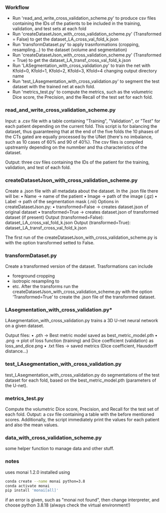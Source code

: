 ### Workflow
- Run 'read_and_write_cross_validation_scheme.py' to produce csv files containing the IDs of the patients to be included in the training, validation, and test sets at each fold
- Run 'createDatasetJson_with_cross_validation_scheme.py' (Transformed = False) to get the dataset_LA_cross_val_fold_k.json
- Run 'transformDataset.py' to apply trasnformations (cropping, resampling...) to the dataset (volume and segmentation)
- Run 'createDatasetJson_with_cross_validation_scheme.py' (Transformed = True) to get the dataset_LA_transf_cross_val_fold_k.json
- Run 'LASegmentation_with_cross_validation.py' to train the net with Kfold=0, Kfold=1, Kfold=2, Kfold=3, Kfold=4 changing output directory name
- Run 'test_LAsegmentation_with_cross_validation.py' to segment the test dataset with the trained net at each fold.
- Run 'metrics_test.py' to compute the metrics, such as the volumetric Dice score, the Precision, and the Recall of the test set for each fold.

### read_and_write_cross_validation_scheme.py
Input: a .csv file with a table containing "Training", "Validation", or "Test" for each patient depending on the current fold. This script is for balancing the dataset, thus guaranteeing that at the end of the five folds the 10 phases of the CTs gated are equally processed by the UNet (there's no imbalance, such as 10 cases of 60% and 90 of 40%). The csv files is compiled upstreamly depending on the nummber and tha characteristics of the dataset.

Output: three csv files containing the IDs of the patient for the training, validation, and test of each fold.

### createDatasetJson_with_cross_validation_scheme.py
Create a .json file with all metadata about the dataset. In the .json file there will be:
•	Name -> name of the patient
•	Image -> path of the image (.gz)
•	Label -> path  of the segmentation mask (.nii)
Options in createDatasetJson.py:
•	transformed=False -> creates dataset.json of original dataset 
•	transformed=True -> creates dataset.json of transformed dataset (if present)
Output (transformed=False): dataset_LA_cross_val_fold_k.json
Output (transformed=True): dataset_LA_transf_cross_val_fold_k.json

The first run of the createDatasetJson_with_cross_validation_scheme.py is with the option transformed setted to False. 

### transformDataset.py
Create a transformed version of the dataset. Trasformations can include
- foreground cropping
- isotropic resampling to <pixdim>
- etc.
After the transforms run the createDatasetJson_with_cross_validation_scheme.py with the option ‘Transformed=True’ to create the .json file of the transformed dataset.

### LAsegmentation_with_cross_validation.py*
LAsegmentation_with_cross_validation.py trains a 3D U-net neural network on a given dataset. 

Output files:
•	.pth -> Best metric model saved as best_metric_model.pth
•	.png -> plot of loss function (training) and Dice coefficient (validation) as loss_and_dice.png
•	.txt files -> saved metrics (Dice coefficient, Hausdorff distance...)

### test_LAsegmentation_with_cross_validation.py
test_LAsegmentation_with_cross_validation.py do segmentations of the test dataset for each fold, based on the best_metric_model.pth (parameters of the U-net).

### metrics_test.py
Compute the volumetric Dice score, Precision, and Recall for the test set of each fold. 
Output: a csv file containing a table with the before mentioned scores. Additionally, the script immediately print the values for each patient and also the mean values.

### data_with_cross_validation_scheme.py
some helper function to manage data and other stuff. 

### notes
uses monai 1.2.0 installed using
```bash
conda create --name monai python=3.8
conda activate monai
pip install 'monai[all]'
```
if an error is given, such as "monai not found", then change interpreter, and choose python 3.8.18 (always check the virtual environment!)
